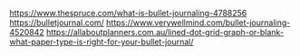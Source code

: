 https://www.thespruce.com/what-is-bullet-journaling-4788256
https://bulletjournal.com/
https://www.verywellmind.com/bullet-journaling-4520842
https://allaboutplanners.com.au/lined-dot-grid-graph-or-blank-what-paper-type-is-right-for-your-bullet-journal/
